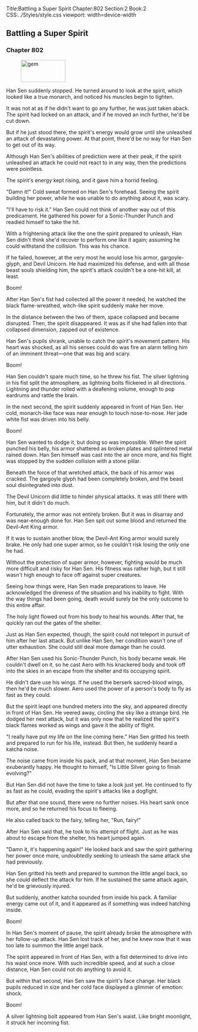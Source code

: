 Title:Battling a Super Spirit 
Chapter:802 
Section:2 
Book:2 
CSS:../Styles/style.css 
viewport: width=device-width
  
## Battling a Super Spirit
### Chapter 802
  
<figure>
	<img src="../Images/gem.gif" alt="gem" id="gem" width="120" height="60" />
</figure>
  

  
Han Sen suddenly stopped. He turned around to look at the spirit, which looked like a true monarch, and noticed his muscles begin to tighten.

It was not at as if he didn't want to go any further, he was just taken aback. The spirit had locked on an attack, and if he moved an inch further, he'd be cut down.

But if he just stood there, the spirit's energy would grow until she unleashed an attack of devastating power. At that point, there'd be no way for Han Sen to get out of its way.

Although Han Sen's abilities of prediction were at their peak, if the spirit unleashed an attack he could not react to in any way, then the predictions were pointless.

The spirit's energy kept rising, and it gave him a horrid feeling.

"Damn it!" Cold sweat formed on Han Sen's forehead. Seeing the spirit building her power, while he was unable to do anything about it, was scary.

"I'll have to risk it." Han Sen could not think of another way out of this predicament. He gathered his power for a Sonic-Thunder Punch and readied himself to take the hit.

With a frightening attack like the one the spirit prepared to unleash, Han Sen didn't think she'd recover to perform one like it again; assuming he could withstand the collision. This was his chance.

If he failed, however, at the very most he would lose his armor, gargoyle-glyph, and Devil Unicorn. He had maximized his defense, and with all those beast souls shielding him, the spirit's attack couldn't be a one-hit kill, at least.

Boom!

After Han Sen's fist had collected all the power it needed, he watched the black flame-wreathed, witch-like spirit suddenly make her move.

In the distance between the two of them, space collapsed and became disrupted. Then, the spirit disappeared. It was as if she had fallen into that collapsed dimension, zapped out of existence.

Han Sen's pupils shrank, unable to catch the spirit's movement pattern. His heart was shocked, as all his senses could do was fire an alarm telling him of an imminent threat—one that was big and scary.

Boom!

Han Sen couldn't spare much time, so he threw his fist. The silver lightning in his fist split the atmosphere, as lightning bolts flickered in all directions. Lightning and thunder rolled with a deafening volume, enough to pop eardrums and rattle the brain.

In the next second, the spirit suddenly appeared in front of Han Sen. Her cold, monarch-like face was near enough to touch nose-to-nose. Her jade white fist was driven into his belly.

Boom!

Han Sen wanted to dodge it, but doing so was impossible. When the spirit punched his belly, his armor shattered as broken plates and splintered metal rained down. Han Sen himself was cast into the air once more, and his flight was stopped by the sudden collision with a stone pillar.

Beneath the force of that wretched attack, the back of his armor was cracked. The gargoyle glyph had been completely broken, and the beast soul disintegrated into dust.

The Devil Unicorn did little to hinder physical attacks. It was still there with him, but it didn't do much.

Fortunately, the armor was not entirely broken. But it was in disarray and was near-enough done for. Han Sen spit out some blood and returned the Devil-Ant King armor.

If it was to sustain another blow, the Devil-Ant King armor would surely brake. He only had one super armor, so he couldn't risk losing the only one he had.

Without the protection of super armor, however, fighting would be much more difficult and risky for Han Sen. His fitness was rather high, but it still wasn't high enough to face off against super creatures.

Seeing how things were, Han Sen made preparations to leave. He acknowledged the direness of the situation and his inability to fight. With the way things had been going, death would surely be the only outcome to this entire affair.

The holy light flowed out from his body to heal his wounds. After that, he quickly ran out the gates of the shelter.

Just as Han Sen expected, though, the spirit could not teleport in pursuit of him after her last attack. But unlike Han Sen, her condition wasn't one of utter exhaustion. She could still deal more damage than he could.

After Han Sen used his Sonic-Thunder Punch, his body became weak. He couldn't dwell on it, so he cast Aero with his knackered body and took off into the skies in an escape from the shelter and its occupying spirit.

He didn't dare use his wings. If he used the berserk sacred-blood wings, then he'd be much slower. Aero used the power of a person's body to fly as fast as they could.

But the spirit leapt one hundred meters into the sky, and appeared directly in front of Han Sen. He veered away, circling the sky like a strange bird. He dodged her next attack, but it was only now that he realized the spirit's black flames worked as wings and gave it the ability of flight.

"I really have put my life on the line coming here." Han Sen gritted his teeth and prepared to run for his life, instead. But then, he suddenly heard a katcha noise.

The noise came from inside his pack, and at that moment, Han Sen became exuberantly happy. He thought to himself, "Is Little Silver going to finish evolving?"

But Han Sen did not have the time to take a look just yet. He continued to fly as fast as he could, evading the spirit's attacks like a dogfight.

But after that one sound, there were no further noises. His heart sank once more, and so he returned his focus to fleeing.

He also called back to the fairy, telling her, "Run, fairy!"

After Han Sen said that, he took to his attempt of flight. Just as he was about to escape from the shelter, his heart jumped again.

"Damn it, it's happening again!" He looked back and saw the spirit gathering her power once more, undoubtedly seeking to unleash the same attack she had previously.

Han Sen gritted his teeth and prepared to summon the little angel back, so she could deflect the attack for him. If he sustained the same attack again, he'd be grievously injured.

But suddenly, another katcha sounded from inside his pack. A familiar energy came out of it, and it appeared as if something was indeed hatching inside.

Boom!

In Han Sen's moment of pause, the spirit already broke the atmosphere with her follow-up attack. Han Sen lost track of her, and he knew now that it was too late to summon the little angel back.

The spirit appeared in front of Han Sen, with a fist determined to drive into his waist once more. With such incredible speed, and at such a close distance, Han Sen could not do anything to avoid it.

But within that second, Han Sen saw the spirit's face change. Her black pupils reduced in size and her cold face displayed a glimmer of emotion: shock.

Boom!

A silver lightning bolt appeared from Han Sen's waist. Like bright moonlight, it struck her incoming fist.